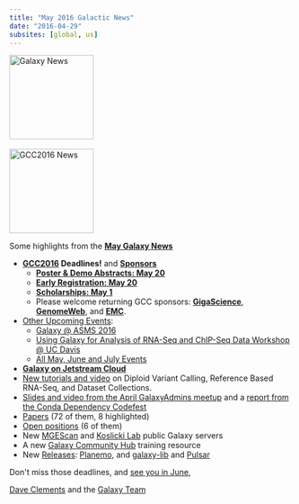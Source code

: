 ```yaml
---
title: "May 2016 Galactic News"
date: "2016-04-29"
subsites: [global, us]
---
```

<div class='right'>
<a href='/galaxy-updates/2016-05/'><img src="/images/galaxy-logos/GalaxyNews.png" alt="Galaxy News" width=150 /></a><br />
<br />
<a href='/galaxy-updates/2016-05/#gcc2016'><img src="/images/logos/GCC2016LogoTallBig.png" alt="GCC2016 News" width="150" /></a></div>


Some highlights from the **[May Galaxy News](/galaxy-updates/2016-05/)**

* **[GCC2016](/galaxy-updates/2016-05/#gcc2016) Deadlines!** and **[Sponsors](/galaxy-updates/2016-05/#sponsors)**
    * **[Poster & Demo Abstracts: May 20](/galaxy-updates/2016-05/#poster--demo-abstracts-may-20)**
    * **[Early Registration: May 20](/galaxy-updates/2016-05/#early-registration-may-20)**
    * **[Scholarships: May 1](/galaxy-updates/2016-05/#scholarships-may-1)**
    * Please welcome returning GCC sponsors: **[GigaScience](/galaxy-updates/2016-05/#gigascience)**, **[GenomeWeb](/galaxy-updates/2016-05/#genomeweb)**, and **[EMC](/galaxy-updates/2016-05/#emc)**.
* [Other Upcoming Events](/galaxy-updates/2016-05/#upcoming-events):
    * [Galaxy @ ASMS 2016](/galaxy-updates/2016-05/#galaxy-at-asms-2016)
    * [Using Galaxy for Analysis of RNA-Seq and ChIP-Seq Data Workshop @ UC Davis](/galaxy-updates/2016-05/#using-galaxy-for-analysis-of-rna-seq-and-chip-seq-data)
    * [All May, June and July Events](/galaxy-updates/2016-05/#may-june-and-july-events)
* **[Galaxy on Jetstream Cloud](/galaxy-updates/2016-05/#galaxy-on-jetstream-cloud)**
* [New tutorials and video](/galaxy-updates/2016-05/#new-tutorials-and-video) on Diploid Variant Calling, Reference Based RNA-Seq, and Dataset Collections.
* [Slides and video from the April GalaxyAdmins meetup](/galaxy-updates/2016-05/#april-galaxyadmins-slides--video) and a [report from the Conda Dependency Codefest](/galaxy-updates/2016-05/#conda-dependency-codefest-report)
* [Papers](/galaxy-updates/2016-05/#new-papers) (72 of them, 8 highlighted)
* [Open positions](/galaxy-updates/2016-05/#whos-hiring) (6 of them)
* New [MGEScan](/galaxy-updates/2016-05/#mgescan) and [Koslicki Lab](/galaxy-updates/2016-05/#koslicki-lab) public Galaxy servers
* A new [Galaxy Community Hub](/galaxy-updates/2016-05/#galaxy-community-hubs) training resource
* New [Releases](/galaxy-updates/2016-05/#releases): [Planemo](/galaxy-updates/2016-05/#planemo-0242), and [galaxy-lib](/galaxy-updates/2016-05/#galaxy-lib-1670) and [Pulsar](/galaxy-updates/2016-05/#pulsar)

Don't miss those deadlines, and [see you in June](https://web.archive.org/web/http://gcc2016.iu.edu/),

[Dave Clements](/people/dave-clements/) and the [Galaxy Team](/galaxy-team/)
